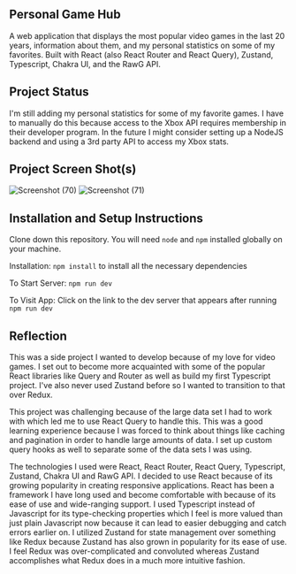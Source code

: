 ## Personal Game Hub
A web application that displays the most popular video games in the last 20 years, information about them, and my personal statistics on some of my favorites. Built with React (also React Router and React Query), Zustand, Typescript, Chakra UI, and the RawG API.

## Project Status
I'm still adding my personal statistics for some of my favorite games. I have to manually do this because access to the Xbox API requires membership in their developer program. In the future I might consider setting up a NodeJS backend and using a 3rd party API to access my Xbox stats.

## Project Screen Shot(s)

![Screenshot (70)](https://github.com/VarKal23/personal-game-hub/assets/92049401/aeec71a2-1d6f-40ad-9fea-91e3038eb16b)
![Screenshot (71)](https://github.com/VarKal23/personal-game-hub/assets/92049401/5a6cdd4b-5e23-4c1e-87aa-35e7900e467c)

## Installation and Setup Instructions
Clone down this repository. You will need `node` and `npm` installed globally on your machine.  

Installation:
`npm install` to install all the necessary dependencies  

To Start Server:
`npm run dev`  

To Visit App:
Click on the link to the dev server that appears after running `npm run dev`

## Reflection
This was a side project I wanted to develop because of my love for video games. I set out to become more acquainted with some of the popular React libraries like Query and Router as well as build my first Typescript project. I've also never used Zustand before so I wanted to transition to that over Redux.

This project was challenging because of the large data set I had to work with which led me to use React Query to handle this. This was a good learning experience because I was forced to think about things like caching and pagination in order to handle large amounts of data. I set up custom query hooks as well to separate some of the data sets I was using.

The technologies I used were React, React Router, React Query, Typescript, Zustand, Chakra UI and RawG API. I decided to use React because of its growing popularity in creating responsive applications. React has been a framework I have long used and become comfortable with because of its ease of use and wide-ranging support. I used Typescript instead of Javascript for its type-checking properties which I feel is more valued than just plain Javascript now because it can lead to easier debugging and catch errors earlier on. I utilized Zustand for state management over something like Redux because Zustand has also grown in popularity for its ease of use. I feel Redux was over-complicated and convoluted whereas Zustand accomplishes what Redux does in a much more intuitive fashion. 
